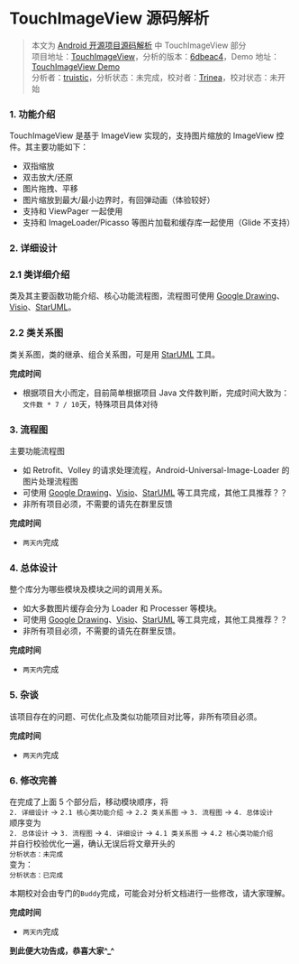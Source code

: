 TouchImageView 源码解析
====================================
> 本文为 [Android 开源项目源码解析](http://a.codekk.com) 中 TouchImageView 部分  
 项目地址：[TouchImageView](https://github.com/MikeOrtiz/TouchImageView)，分析的版本：[6dbeac4](https://github.com/MikeOrtiz/TouchImageView/commit/6dbeac4f11936185ba374c73144ac431c23c9aab "Commit id is 6dbeac4f11936185ba374c73144ac431c23c9aab")，Demo 地址：[TouchImageView Demo](https://github.com/aosp-exchange-group/android-open-project-demo/tree/master/touchimageview-demo)    
 分析者：[truistic](https://github.com/truistic)，分析状态：未完成，校对者：[Trinea](https://github.com/trinea)，校对状态：未开始   


### 1. 功能介绍  
TouchImageView 是基于 ImageView 实现的，支持图片缩放的 ImageView 控件。其主要功能如下：
* 双指缩放
* 双击放大/还原
* 图片拖拽、平移
* 图片缩放到最大/最小边界时，有回弹动画（体验较好）
* 支持和 ViewPager 一起使用
* 支持和 ImageLoader/Picasso 等图片加载和缓存库一起使用（Glide 不支持）

### 2. 详细设计
### 2.1 类详细介绍
类及其主要函数功能介绍、核心功能流程图，流程图可使用 [Google Drawing](https://docs.google.com/drawings)、[Visio](http://products.office.com/en-us/visio/flowchart-software)、[StarUML](http://staruml.io/)。  
### 2.2 类关系图
类关系图，类的继承、组合关系图，可是用 [StarUML](http://staruml.io/) 工具。  

**完成时间**  
- 根据项目大小而定，目前简单根据项目 Java 文件数判断，完成时间大致为：`文件数 * 7 / 10`天，特殊项目具体对待  

### 3. 流程图
主要功能流程图  
- 如 Retrofit、Volley 的请求处理流程，Android-Universal-Image-Loader 的图片处理流程图  
- 可使用 [Google Drawing](https://docs.google.com/drawings)、[Visio](http://products.office.com/en-us/visio/flowchart-software)、[StarUML](http://staruml.io/) 等工具完成，其他工具推荐？？  
- 非所有项目必须，不需要的请先在群里反馈  

**完成时间**  
- `两天内`完成  

### 4. 总体设计
整个库分为哪些模块及模块之间的调用关系。  
- 如大多数图片缓存会分为 Loader 和 Processer 等模块。  
- 可使用 [Google Drawing](https://docs.google.com/drawings)、[Visio](http://products.office.com/en-us/visio/flowchart-software)、[StarUML](http://staruml.io/) 等工具完成，其他工具推荐？？  
- 非所有项目必须，不需要的请先在群里反馈。  

**完成时间**  
- `两天内`完成  

### 5. 杂谈
该项目存在的问题、可优化点及类似功能项目对比等，非所有项目必须。  

**完成时间**  
- `两天内`完成  

### 6. 修改完善  
在完成了上面 5 个部分后，移动模块顺序，将  
`2. 详细设计` -> `2.1 核心类功能介绍` -> `2.2 类关系图` -> `3. 流程图` -> `4. 总体设计`  
顺序变为  
`2. 总体设计` -> `3. 流程图` -> `4. 详细设计` -> `4.1 类关系图` -> `4.2 核心类功能介绍`  
并自行校验优化一遍，确认无误后将文章开头的  
`分析状态：未完成`  
变为：  
`分析状态：已完成`  

本期校对会由专门的`Buddy`完成，可能会对分析文档进行一些修改，请大家理解。  

**完成时间**  
- `两天内`完成  

**到此便大功告成，恭喜大家^_^**  
